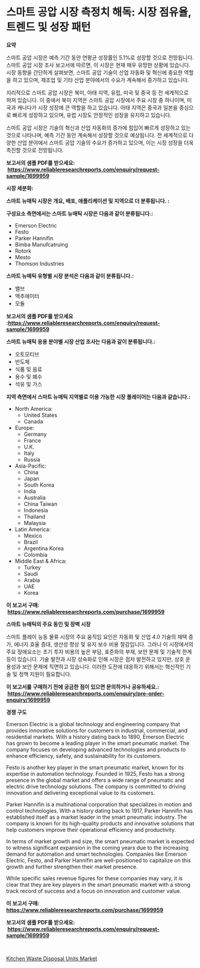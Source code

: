 <p><h1>스마트 공압 시장 측정치 해독: 시장 점유율, 트렌드 및 성장 패턴</h1></p><p><strong>요약</strong></p>
<p><p>스마트 공압 시장은 예측 기간 동안 연평균 성장률인 5.1%로 성장할 것으로 전망됩니다. 스마트 공압 시장 조사 보고서에 따르면, 이 시장은 현재 매우 유망한 상황에 있습니다. 시장 동향을 간단하게 살펴보면, 스마트 공압 기술이 산업 자동화 및 혁신에 중요한 역할을 하고 있으며, 제조업 및 기타 산업 분야에서의 수요가 계속해서 증가하고 있습니다.</p><p>지리적으로 스마트 공압 시장은 북미, 아태 지역, 유럽, 미국 및 중국 등 전 세계적으로 퍼져 있습니다. 이 중에서 북미 지역은 스마트 공압 시장에서 주요 시장 중 하나이며, 미국과 캐나다가 시장 성장에 큰 역할을 하고 있습니다. 아태 지역은 중국과 일본을 중심으로 빠르게 성장하고 있으며, 유럽 시장도 안정적인 성장을 유지하고 있습니다.</p><p>스마트 공압 시장은 기술의 혁신과 산업 자동화의 증가에 힘입어 빠르게 성장하고 있는 것으로 나타나며, 예측 기간 동안 계속해서 성장할 것으로 예상됩니다. 전 세계적으로 다양한 산업 분야에서 스마트 공압 기술의 수요가 증가하고 있으며, 이는 시장 성장을 더욱 촉진할 것으로 전망됩니다.</p></p>
<p><strong>보고서의 샘플 PDF를 받으세요: &nbsp;<a href="https://www.reliableresearchreports.com/enquiry/request-sample/1699959">https://www.reliableresearchreports.com/enquiry/request-sample/1699959</a></strong></p>
<p><strong>시장 세분화:</strong></p>
<p><strong> 스마트 뉴매틱 시장은 개요, 배포, 애플리케이션 및 지역으로 더 분류됩니다. :</strong></p>
<p><strong>구성요소 측면에서는 스마트 뉴매틱 시장은 다음과 같이 분류됩니다.:</strong></p>
<p><ul><li>Emerson Electric</li><li>Festo</li><li>Parker Hannifin</li><li>Bimba Manufcatruing</li><li>Rotork</li><li>Mesto</li><li>Thomson Industries</li></ul></p>
<p><strong> 스마트 뉴매틱 유형별 시장 분석은 다음과 같이 분류됩니다.:</strong></p>
<p><ul><li>밸브</li><li>액추에이터</li><li>모듈</li></ul></p>
<p><strong>보고서의 샘플 PDF를 받으세요 :<a href="https://www.reliableresearchreports.com/enquiry/request-sample/1699959">https://www.reliableresearchreports.com/enquiry/request-sample/1699959</a></strong></p>
<p><strong> 스마트 뉴매틱 응용 분야별 시장 산업 조사는 다음과 같이 분류됩니다.:</strong></p>
<p><ul><li>오토모티브</li><li>반도체</li><li>식품 및 음료</li><li>용수 및 폐수</li><li>석유 및 가스</li></ul></p>
<p><strong>지역 측면에서 스마트 뉴매틱 지역별로 이용 가능한 시장 플레이어는 다음과 같습니다.:</strong></p>
<p><ul>
    <li>
        North America:
        <ul>
            <li>United States</li>
            <li>Canada</li>
        </ul>
    </li>
    <li>
        Europe:
        <ul>
            <li>Germany</li>
            <li>France</li>
            <li>U.K.</li>
            <li>Italy</li>
            <li>Russia</li>
        </ul>
    </li>
    <li>
        Asia-Pacific:
        <ul>
            <li>China</li>
            <li>Japan</li>
            <li>South Korea</li>
            <li>India</li>
            <li>Australia</li>
            <li>China Taiwan</li>
            <li>Indonesia</li>
            <li>Thailand</li>
            <li>Malaysia</li>
        </ul>
    </li>
    <li>
        Latin America:
        <ul>
            <li>Mexico</li>
            <li>Brazil</li>
            <li>Argentina Korea</li>
            <li>Colombia</li>
        </ul>
    </li>
    <li>
        Middle East & Africa:
        <ul>
            <li>Turkey</li>
            <li>Saudi</li>
            <li>Arabia</li>
            <li>UAE</li>
            <li>Korea</li>
        </ul>
    </li>
    </ul></p>
<p><strong>이 보고서 구매: &nbsp;<a href="https://www.reliableresearchreports.com/purchase/1699959">https://www.reliableresearchreports.com/purchase/1699959</a></strong></p>
<p><strong>스마트 뉴매틱의 주요 동인 및 장벽 시장</strong></p>
<p><p>스마트 플레이 능동 물류 시장의 주요 움직임 요인은 자동화 및 산업 4.0 기술의 채택 증가, 에너지 효율 증대, 생산성 향상 및 유지 보수 비용 절감입니다. 그러나 이 시장에서의 주요 장애요소는 초기 투자 비용의 높은 부담, 표준화의 부재, 보안 문제 및 기술적 한계 등이 있습니다. 기술 발전과 시장 성숙화로 인해 시장은 점차 발전하고 있지만, 상호 운용성과 보안 문제에 직면하고 있습니다. 이러한 도전에 대응하기 위해서는 혁신적인 기술 및 정책 지원이 필요합니다.</p></p>
<p><strong>이 보고서를 구매하기 전에 궁금한 점이 있으면 문의하거나 공유하세요.: &nbsp;<a href="https://www.reliableresearchreports.com/enquiry/pre-order-enquiry/1699959">https://www.reliableresearchreports.com/enquiry/pre-order-enquiry/1699959</a></strong></p>
<p><strong>경쟁 구도</strong></p>
<p><p>Emerson Electric is a global technology and engineering company that provides innovative solutions for customers in industrial, commercial, and residential markets. With a history dating back to 1890, Emerson Electric has grown to become a leading player in the smart pneumatic market. The company focuses on developing advanced technologies and products to enhance efficiency, safety, and sustainability for its customers.</p><p>Festo is another key player in the smart pneumatic market, known for its expertise in automation technology. Founded in 1925, Festo has a strong presence in the global market and offers a wide range of pneumatic and electric drive technology solutions. The company is committed to driving innovation and delivering exceptional value to its customers.</p><p>Parker Hannifin is a multinational corporation that specializes in motion and control technologies. With a history dating back to 1917, Parker Hannifin has established itself as a market leader in the smart pneumatic industry. The company is known for its high-quality products and innovative solutions that help customers improve their operational efficiency and productivity.</p><p>In terms of market growth and size, the smart pneumatic market is expected to witness significant expansion in the coming years due to the increasing demand for automation and smart technologies. Companies like Emerson Electric, Festo, and Parker Hannifin are well-positioned to capitalize on this growth and further strengthen their market presence.</p><p>While specific sales revenue figures for these companies may vary, it is clear that they are key players in the smart pneumatic market with a strong track record of success and a focus on innovation and customer value.</p></p>
<p><strong>이 보고서 구매: &nbsp; <a href="https://www.reliableresearchreports.com/purchase/1699959">https://www.reliableresearchreports.com/purchase/1699959</a></strong></p>
<p><strong>보고서의 샘플 PDF를 받으세요: &nbsp;<a href="https://www.reliableresearchreports.com/enquiry/request-sample/1699959">https://www.reliableresearchreports.com/enquiry/request-sample/1699959</a></strong><strong></strong></p>
<p>&nbsp;</p>
<p><p><a href="https://view.publitas.com/reportprime-1/kitchen-waste-disposal-units-market-size-and-examines-its-market-scope-with-a-primary-focus-on-growth-opportunities-and-forecasted-trends-spanning-from-2024-to-2031/">Kitchen Waste Disposal Units Market</a></p></p>